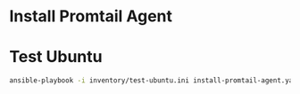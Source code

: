 # Install Promtail Agent

# Test Ubuntu
```bash
ansible-playbook -i inventory/test-ubuntu.ini install-promtail-agent.yaml -b
```